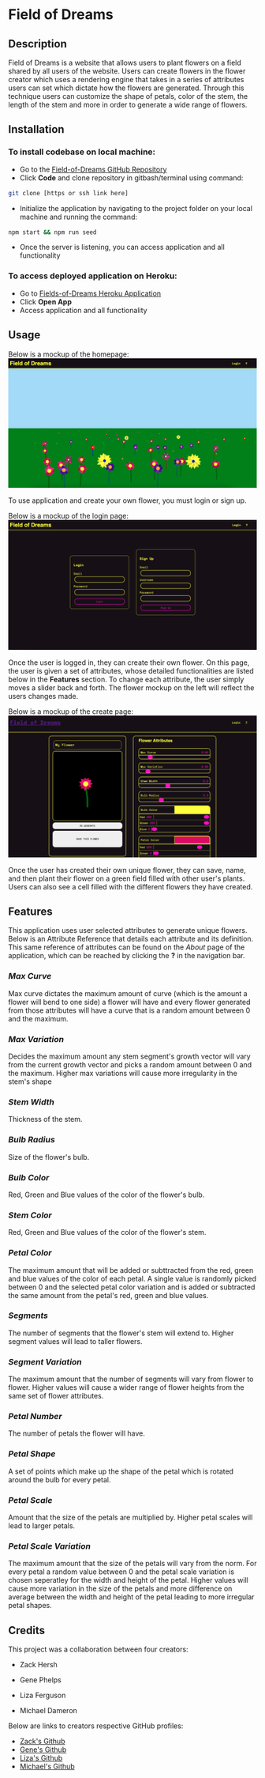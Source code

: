 # Field of Dreams

## Description
Field of Dreams is a website that allows users to plant flowers on a field shared by all users of the website. Users can create flowers in the flower creator which uses a rendering engine that takes in a series of attributes users can set which dictate how the flowers are generated. Through this technique users can customize the shape of petals, color of the stem, the length of the stem and more in order to generate a wide range of flowers.

## Installation
### To install codebase on local machine: 
- Go to the [Field-of-Dreams GitHub Repository](https://github.com/Gpphelps/field-of-dreams)
- Click **Code** and clone repository in gitbash/terminal using command: 
```sh
git clone [https or ssh link here]
```
- Initialize the application by navigating to the project folder on your local machine and running the command: 
```sh
npm start && npm run seed
```
- Once the server is listening, you can access application and all functionality

### To access deployed application on Heroku:
- Go to [Fields-of-Dreams Heroku Application](https://dashboard.heroku.com/apps/fields-of-dreams)
- Click **Open App**
- Access application and all functionality

## Usage 
Below is a mockup of the homepage:
![Field of dreams Homepage](images/homepage_demo.png)

To use application and create your own flower, you must login or sign up. 

Below is a mockup of the login page:
![Field of Dreams Login/Sign up Page](images/login.png)

Once the user is logged in, they can create their own flower. On this page, the user is given a set of attributes, whose detailed functionalities are listed below in the **Features** section. To change each attribute, the user simply moves a slider back and forth. The flower mockup on the left will reflect the users changes made. 

Below is a mockup of the create page: 
![Field of Dreams Create Flower Page](images/create_flower.png)

Once the user has created their own unique flower, they can save, name, and then plant their flower on a green field filled with other user's plants. Users can also see a cell filled with the different flowers they have created. 


## Features

This application uses user selected attributes to generate unique flowers. Below is an Attribute Reference that details each attribute and its definition. This same reference of attributes can be found on the *About* page of the application, which can be reached by clicking the **?** in the navigation bar.

### *Max Curve*
Max curve dictates the maximum amount of curve (which is the amount a flower will bend to one side) a flower will have and every flower generated from those attributes will have a curve that is a random amount between 0 and the maximum.

### *Max Variation*
Decides the maximum amount any stem segment's growth vector will vary from the current growth vector and picks a random amount between 0 and the maximum. Higher max variations will cause more irregularity in the stem's shape

### *Stem Width*
Thickness of the stem.

### *Bulb Radius*
Size of the flower's bulb.

### *Bulb Color*
Red, Green and Blue values of the color of the flower's bulb.

### *Stem Color*
Red, Green and Blue values of the color of the flower's stem.

### *Petal Color*
The maximum amount that will be added or subttracted from the red, green and blue values of the color of each petal. A single value is randomly picked between 0 and the selected petal color variation and is added or subtracted the same amount from the petal's red, green and blue values.

### *Segments*
The number of segments that the flower's stem will extend to. Higher segment values will lead to taller flowers.

### *Segment Variation*
The maximum amount that the number of segments will vary from flower to flower. Higher values will cause a wider range of flower heights from the same set of flower attributes.

### *Petal Number*
The number of petals the flower will have.

### *Petal Shape*
A set of points which make up the shape of the petal which is rotated around the bulb for every petal.

### *Petal Scale*
Amount that the size of the petals are multiplied by. Higher petal scales will lead to larger petals.

### *Petal Scale Variation*
The maximum amount that the size of the petals will vary from the norm. For every petal a random value between 0 and the petal scale variation is chosen seperatley for the width and height of the petal. Higher values will cause more variation in the size of the petals and more difference on average between the width and height of the petal leading to more irregular petal shapes.

## Credits

This project was a collaboration between four creators: 
- Zack Hersh

- Gene Phelps

- Liza Ferguson

- Michael Dameron


Below are links to creators respective GitHub profiles:
- [Zack's Github](https://github.com/zackshersh)
- [Gene's Github](https://github.com/Gpphelps)
- [Liza's Github](https://github.com/lizaferguson)
- [Michael's Github](https://github.com/MichaelDameron)

